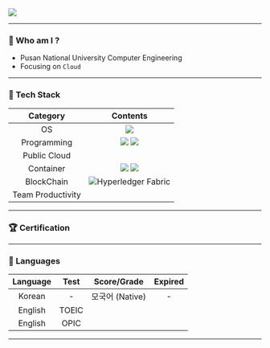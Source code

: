 
<img src="https://capsule-render.vercel.app/api?type=waving&color=auto&height=200&section=header&text=hju00&fontSize=60&fontAlign=50&fontAlignY=40&descAlign=50&&animation=twinkling"/>

---

### :pushpin: Who am I ?

- Pusan National University Computer Engineering 
- Focusing on `Cloud`

---

### :wrench: Tech Stack

|Category|Contents|
|:---:|:---:|
|OS|<img src="https://img.shields.io/badge/Linux-FCC624?style=flat&logo=Linux&logoColor=black"/>|
|Programming|<img src="https://img.shields.io/badge/Python-3776AB?style=flat&logo=Python&logoColor=white"/> <img src="https://img.shields.io/badge/-black?logo=c%2B%2B&style=social">|
|Public Cloud||
|Container|<img src="https://img.shields.io/badge/Docker-2496ED?style=flat&logo=Docker&logoColor=white"/> <img src="https://img.shields.io/badge/Kubernetes-326CE5?style=flat&logo=Kubernetes&logoColor=white"/>|
|BlockChain|<img alt="Hyperledger Fabric" src ="https://img.shields.io/badge/Hyperledger Fabric-328462?.svg?&style=for-the-badge&logo=Hyperledger Fabric&logoColor=Blue"/>|
|Team Productivity||

---

### :trophy: Certification

---

### :speech_balloon: Languages

|Language|Test|Score/Grade|Expired|
|:---:|:---:|:---:|:---:|
|Korean|-|모국어 (Native)|-|
|English|TOEIC|||
|English|OPIC|||


---
